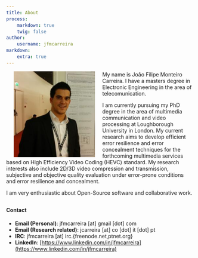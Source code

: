 ```yaml
---
title: About
process:
    markdown: true
    twig: false
author:
    username: jfmcarreira
markdown:
    extra: true
---
```


<img align="left" src="/user/pages/01.about/carreira_icip.jpg" style="height:230px" hspace="20">

My name is João Filipe Monteiro Carreira. I have a masters degree in Electronic Engineering in the area of telecomunication.

I am currently pursuing my PhD degree in the area of multimedia communication and video processing at Loughborough University in London. My current research aims to develop efficient error resilience and error concealment techniques for the forthcoming multimedia services based on High Efficiency Video Coding (HEVC) standard.
My research interests also include 2D/3D video compression and transmission, subjective and objective quality evaluation under error-prone conditions and error resilience and concealment.


I am very enthusiastic about Open-Source software and collaborative work.


<h4 style="padding-top:10px">Contact</h4>


- **Email (Personal)**: jfmcarreira [at] gmail [dot] com
- **Email (Research related)**: jcarreira [at] co [dot] it [dot] pt
- **IRC**: jfmcarreira [at] irc.{freenode.net,ptnet.org}
- **LinkedIn**: [https://www.linkedin.com/in/jfmcarreira](https://www.linkedin.com/in/jfmcarreira)

